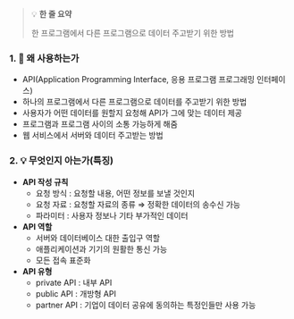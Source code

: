 > 💡 **한 줄 요약**
>
> 한 프로그램에서 다른 프로그램으로 데이터 주고받기 위한 방법

### 1. 🤔 왜 사용하는가

- API(Application Programming Interface, 응용 프로그램 프로그래밍 인터페이스)
- 하나의 프로그램에서 다른 프로그램으로 데이터를 주고받기 위한 방법
- 사용자가 어떤 데이터를 원할지 요청해 API가 그에 맞는 데이터 제공
- 프로그램과 프로그램 사이의 소통 가능하게 해줌
- 웹 서비스에서 서버와 데이터 주고받는 방법

### 2. 💡 무엇인지 아는가(특징)

- **API 작성 규칙**
  - 요청 방식 : 요청할 내용, 어떤 정보를 보낼 것인지
  - 요청 자료 : 요청할 자료의 종류 ⇒ 정확한 데이터의 송수신 가능
  - 파라미터 : 사용자 정보나 기타 부가적인 데이터
- **API 역할**
  - 서버와 데이터베이스 대한 출입구 역할
  - 애플리케이션과 기기의 원활한 통신 가능
  - 모든 접속 표준화
- **API 유형**
  - private API : 내부 API
  - public API : 개방형 API
  - partner API : 기업이 데이터 공유에 동의하는 특정인들만 사용 가능
